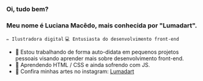 ### Oi, tudo bem?
### Meu nome é Luciana Macêdo, mais conhecida por "Lumadart".
`✏️ Ilustradora digital` `💻 Entusiasta do desenvolvimento front-end`

- 🔭 Estou trabalhando de forma auto-didata em pequenos projetos pessoais visando aprender mais sobre desenvolvimento front-end.
- 🌱 Aprendendo HTML / CSS  e ainda sofrendo com JS.
- 🎨 Confira minhas artes no instagram: [Lumadart](https://www.linkedin.com/in/seu-nome/](https://www.instagram.com/lumadart/)https://www.instagram.com/lumadart/)
